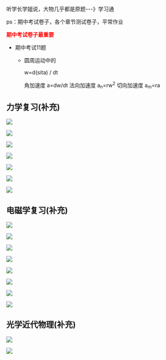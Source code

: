 听学长学姐说，大物几乎都是原题---》学习通

ps：期中考试卷子，各个章节测试卷子，平常作业

<font color="red">**期中考试卷子最重要**</font>





- 期中考试11题

  - 圆周运动中的

    w=d(sita) / dt

    角加速度 a=dw/dt
    法向加速度 a<sub>n</sub>=rw<sup>2</sup>
    切向加速度 a<sub>m</sub>=ra

## 力学复习(补充)

![](../img/42.png)

![](../img/43.png)

![](../img/44.png)

![](../img/45.png)

![](../img/46.png)

![](../img/47.png)

![](../img/48.png)

## 电磁学复习(补充)

![](../img/34.png)

![](../img/35.png)

![](../img/36.png)

![](../img/37.png)

![](../img/38.png)

![](../img/39.png)

![](../img/40.png)

![](../img/41.png)

## 光学近代物理(补充)

![](../img/49.png)

![](../img/50.png)
